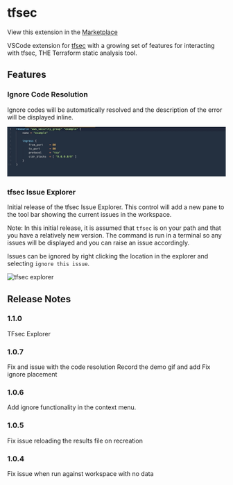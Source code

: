 # tfsec

View this extension in the [Marketplace](https://marketplace.visualstudio.com/items?itemName=tfsec.tfsec)

VSCode extension for [tfsec](https://tfsec.dev) with a growing set of features for interacting with tfsec, THE Terraform static analysis tool.


## Features

### Ignore Code Resolution

Ignore codes will be automatically resolved and the description of the error will be displayed inline.

![ignoredesc](ignoredesc.gif)

### tfsec Issue Explorer

Initial release of the tfsec Issue Explorer. This control will add a new pane to the tool bar showing the current issues in the workspace. 

Note: In this initial release, it is assumed that `tfsec` is on your path and that you have a relatively new version. The command is run in a terminal so any issues will be displayed and you can raise an issue accordingly. 

Issues can be ignored by right clicking the location in the explorer and selecting `ignore this issue`.

![tfsec explorer](tfsec-explorer.gif)

## Release Notes

### 1.1.0

TFsec Explorer

### 1.0.7

Fix and issue with the code resolution
Record the demo gif and add
Fix ignore placement

### 1.0.6

Add ignore functionality in the context menu.
### 1.0.5

Fix issue reloading the results file on recreation
### 1.0.4 

Fix issue when run against workspace with no data
